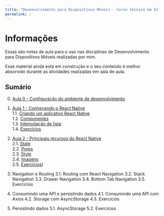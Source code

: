 ```yaml
---
title: "Desenvolvimento para Dispositivos Móveis - Curso técnico em Informática"
permalink: /
---
```


# Informações

Essas são notas de aula para o uso nas disciplinas de Desenvolvimento para Dispositivos Móveis realizadas por mim. 

Esse material ainda está em construção e o seu conteúdo é melhor absorvido durante as atividades realizadas em sala de aula.
## Sumário

0. [Aula 0 - Configuração do ambiente de desenvolvimento](ambiente/intro.md)

1. [Aula 1 - Conhecendo o React Native](intro/intro.md)  
  1.1. [Criando um aplicativo React Native](intro/criar-aplicacao-react-native.html)  
  1.2. [Componentes](intro/componentes.html)  
  1.3. [Interpolação de lista](intro/interpolacao-lista.html)  
  1.4. [Exercícios](intro/exercicios.html)   
 
2. [Aula 2 - Principais recursos do React Native](recursos/intro.md)  
  2.1. [State](recursos/state.html)  
  2.2. [Props](recursos/props.html)  
  2.3. [Style](recursos/style.html)  
  2.4. [Imagens](recursos/imagens.html)  
  2.5. [Exercícios](recursos/exercicios.html))  

3. Navigation e Routing
  3.1. Routing com React Navigation
  3.2. Stack Navigation
  3.3. Drawer Navigation
  3.4. Bottom Tab Navigation
  3.5. Exercícios

4. Consumindo uma API e persistindo dados
  4.1. Consumindo uma API com Axios
  4.2. Storage com AsyncStorage
  4.3. Exercícios

5. Persistindo dados
  5.1. AsyncStorage
  5.2. Exercícios


